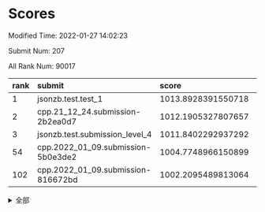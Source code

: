 # Scores

Modified Time: 2022-01-27 14:02:23

Submit Num: 207

All Rank Num: 90017

| rank |               submit               |       score        |       sigma        | pk_num |
| :--- | :--------------------------------- | :----------------- | :----------------- | :----- |
| 1    | jsonzb.test.test_1                 | 1013.8928391550718 | 0.8158855515883575 | 1738   |
| 2    | cpp.21_12_24.submission-2b2ea0d7   | 1012.1905327807657 | 0.8017361698403809 | 1739   |
| 3    | jsonzb.test.submission_level_4     | 1011.8402292937292 | 0.7848709962874022 | 1737   |
| 54   | cpp.2022_01_09.submission-5b0e3de2 | 1004.7748966150899 | 0.7207832887026897 | 1738   |
| 102  | cpp.2022_01_09.submission-816672bd | 1002.2095489813064 | 0.7131089907367645 | 1737   |


<details>
<summary>全部</summary>

| rank |                 submit                 |       score        |       sigma        | pk_num |
| :--- | :------------------------------------- | :----------------- | :----------------- | :----- |
| 1    | jsonzb.test.test_1                     | 1013.8928391550718 | 0.8158855515883575 | 1738   |
| 2    | cpp.21_12_24.submission-2b2ea0d7       | 1012.1905327807657 | 0.8017361698403809 | 1739   |
| 3    | jsonzb.test.submission_level_4         | 1011.8402292937292 | 0.7848709962874022 | 1737   |
| 4    | gobigger.level_3.submission_level_3_29 | 1011.7658203824788 | 0.7753687333171287 | 1740   |
| 5    | gobigger.level_3.submission_level_3_30 | 1011.6580321299297 | 0.7926579644977402 | 1738   |
| 6    | gobigger.level_3.submission_level_3_2  | 1011.5794039038709 | 0.777355433290384  | 1739   |
| 7    | gobigger.level_3.submission_level_3_31 | 1011.4267829081471 | 0.7710146525224914 | 1740   |
| 8    | gobigger.level_3.submission_level_3_8  | 1011.3437418149281 | 0.7757177508723012 | 1735   |
| 9    | gobigger.level_3.submission_level_3_44 | 1011.2525157516388 | 0.8060119576993023 | 1738   |
| 10   | gobigger.level_3.submission_level_3_24 | 1010.961586009243  | 0.7612749445435087 | 1739   |
| 11   | gobigger.level_3.submission_level_3_11 | 1010.7962397214285 | 0.7570278559961803 | 1740   |
| 12   | gobigger.level_3.submission_level_3_9  | 1010.7429856296291 | 0.7705699291817122 | 1737   |
| 13   | gobigger.level_3.submission_level_3_1  | 1010.6456420716662 | 0.7469623132142574 | 1738   |
| 14   | gobigger.level_3.submission_level_3_27 | 1010.5847830053101 | 0.7741699892152156 | 1738   |
| 15   | gobigger.level_3.submission_level_3_6  | 1010.5625615880008 | 0.7625297733034702 | 1743   |
| 16   | gobigger.level_3.submission_level_3_20 | 1010.5611732908872 | 0.7619983734288407 | 1741   |
| 17   | gobigger.level_3.submission_level_3_35 | 1010.5081475523813 | 0.7566545698411049 | 1741   |
| 18   | gobigger.level_3.submission_level_3_13 | 1010.3904074010313 | 0.7653444067223233 | 1740   |
| 19   | gobigger.level_3.submission_level_3_40 | 1010.3638084448899 | 0.7792523350287869 | 1741   |
| 20   | gobigger.level_3.submission_level_3_5  | 1010.3466910793671 | 0.7566241746972125 | 1741   |
| 21   | gobigger.level_3.submission_level_3_0  | 1010.3061936296526 | 0.7633837669486434 | 1731   |
| 22   | gobigger.level_3.submission_level_3_32 | 1010.2974470777431 | 0.7640397504223917 | 1740   |
| 23   | gobigger.level_3.submission_level_3_49 | 1010.2486621245183 | 0.7699048384902824 | 1740   |
| 24   | gobigger.level_3.submission_level_3_42 | 1010.2256464849618 | 0.7582369155044836 | 1738   |
| 25   | gobigger.level_3.submission_level_3_41 | 1010.1661306868197 | 0.7729242978811914 | 1737   |
| 26   | gobigger.level_3.submission_level_3_26 | 1010.1513495288714 | 0.7643381938675504 | 1736   |
| 27   | gobigger.level_3.submission_level_3_28 | 1010.0538749489388 | 0.7741347069819046 | 1742   |
| 28   | gobigger.level_3.submission_level_3_37 | 1010.0290068774748 | 0.7594977595843344 | 1741   |
| 29   | gobigger.level_3.submission_level_3_3  | 1009.9747654156212 | 0.7760490198651002 | 1742   |
| 30   | gobigger.level_3.submission_level_3_38 | 1009.9686536684154 | 0.749623091621861  | 1739   |
| 31   | gobigger.level_3.submission_level_3_7  | 1009.9562289244524 | 0.7497036282752406 | 1738   |
| 32   | gobigger.level_3.submission_level_3_48 | 1009.9125602675188 | 0.7716003513503394 | 1738   |
| 33   | gobigger.level_3.submission_level_3_25 | 1009.8209127433754 | 0.7712989408009366 | 1737   |
| 34   | gobigger.level_3.submission_level_3_16 | 1009.7953662951426 | 0.7837927300085272 | 1740   |
| 35   | gobigger.level_3.submission_level_3_39 | 1009.793741235966  | 0.7454900896944407 | 1738   |
| 36   | gobigger.level_3.submission_level_3_10 | 1009.7651927288708 | 0.7662322820691018 | 1743   |
| 37   | gobigger.level_3.submission_level_3_4  | 1009.745312039301  | 0.7568555140235338 | 1740   |
| 38   | gobigger.level_3.submission_level_3_23 | 1009.7374103813073 | 0.745337366151055  | 1741   |
| 39   | gobigger.level_3.submission_level_3_34 | 1009.6891018146318 | 0.7431585808888553 | 1741   |
| 40   | gobigger.level_3.submission_level_3_21 | 1009.6230677219462 | 0.7447406012998937 | 1740   |
| 41   | gobigger.level_3.submission_level_3_15 | 1009.6204257469061 | 0.7464031364143521 | 1742   |
| 42   | gobigger.level_3.submission_level_3_18 | 1009.5959623668894 | 0.7697347689939057 | 1738   |
| 43   | gobigger.level_3.submission_level_3_14 | 1009.594711546151  | 0.7449748933461783 | 1739   |
| 44   | gobigger.level_3.submission_level_3_46 | 1009.4049733811432 | 0.7627836410235602 | 1736   |
| 45   | gobigger.level_3.submission_level_3_12 | 1009.3588073400781 | 0.7637500676517257 | 1739   |
| 46   | gobigger.level_3.submission_level_3_17 | 1009.1547555750944 | 0.736956648018588  | 1738   |
| 47   | gobigger.level_3.submission_level_3_33 | 1009.1341177280173 | 0.7427303600790859 | 1739   |
| 48   | gobigger.level_3.submission_level_3_19 | 1009.0909521846073 | 0.7478334654306059 | 1739   |
| 49   | gobigger.level_3.submission_level_3_47 | 1009.0857424950992 | 0.7490833876903574 | 1737   |
| 50   | gobigger.level_3.submission_level_3_43 | 1008.9759894031836 | 0.7530587951659719 | 1740   |
| 51   | gobigger.level_3.submission_level_3_22 | 1008.7141945342796 | 0.7572620708416066 | 1742   |
| 52   | gobigger.level_3.submission_level_3_36 | 1008.3537712732875 | 0.7510301764034897 | 1739   |
| 53   | gobigger.level_3.submission_level_3_45 | 1008.2551866870893 | 0.7442766597852464 | 1742   |
| 54   | cpp.2022_01_09.submission-5b0e3de2     | 1004.7748966150899 | 0.7207832887026897 | 1738   |
| 55   | gobigger.level_1.submission_level_1_40 | 1004.7213040855066 | 0.7242625738370282 | 1736   |
| 56   | gobigger.level_1.submission_level_1_16 | 1004.6593677644141 | 0.7283508106758372 | 1738   |
| 57   | gobigger.level_1.submission_level_1_5  | 1004.4491507455376 | 0.7102371824276371 | 1740   |
| 58   | gobigger.level_1.submission_level_1_49 | 1004.403627512383  | 0.7167143248653808 | 1739   |
| 59   | gobigger.level_1.submission_level_1_33 | 1004.2958106506868 | 0.7271573832227848 | 1739   |
| 60   | gobigger.level_1.submission_level_1_43 | 1004.2208772792925 | 0.7155582710195532 | 1743   |
| 61   | gobigger.level_1.submission_level_1_45 | 1004.2045377836164 | 0.7204477061047458 | 1744   |
| 62   | gobigger.level_1.submission_level_1_10 | 1004.1330370365528 | 0.728777675296489  | 1742   |
| 63   | gobigger.level_1.submission_level_1_6  | 1004.1196360287572 | 0.7276640569893088 | 1736   |
| 64   | gobigger.level_1.submission_level_1_38 | 1003.9676103485808 | 0.7237008845540381 | 1738   |
| 65   | gobigger.level_1.submission_level_1_2  | 1003.9674090903612 | 0.7147919324440749 | 1740   |
| 66   | gobigger.level_1.submission_level_1_30 | 1003.9486716170131 | 0.7226235073138032 | 1739   |
| 67   | gobigger.level_1.submission_level_1_17 | 1003.9193181168429 | 0.7359365225528265 | 1740   |
| 68   | gobigger.level_1.submission_level_1_22 | 1003.8143906053281 | 0.7279897821342762 | 1743   |
| 69   | gobigger.level_1.submission_level_1_11 | 1003.8025564788331 | 0.7132449076419322 | 1742   |
| 70   | gobigger.level_1.submission_level_1_44 | 1003.7712316186586 | 0.7340878720580247 | 1739   |
| 71   | gobigger.level_1.submission_level_1_23 | 1003.7576898996882 | 0.7253697198275907 | 1740   |
| 72   | gobigger.level_1.submission_level_1_18 | 1003.7492018846317 | 0.732444147129615  | 1737   |
| 73   | gobigger.level_1.submission_level_1_36 | 1003.6617423659196 | 0.7266778989156729 | 1741   |
| 74   | gobigger.level_1.submission_level_1_14 | 1003.6571504451426 | 0.7322430020651577 | 1743   |
| 75   | gobigger.level_1.submission_level_1_20 | 1003.6408978745687 | 0.7230381070298223 | 1738   |
| 76   | gobigger.level_1.submission_level_1_3  | 1003.6054726604797 | 0.7066517640456866 | 1740   |
| 77   | gobigger.level_1.submission_level_1_7  | 1003.5422477471785 | 0.7174433910782348 | 1738   |
| 78   | gobigger.level_1.submission_level_1_39 | 1003.5301296575968 | 0.72708413752388   | 1743   |
| 79   | gobigger.level_1.submission_level_1_4  | 1003.5198649674925 | 0.7145360386413696 | 1741   |
| 80   | gobigger.level_1.submission_level_1_26 | 1003.5020034843413 | 0.718026047548872  | 1740   |
| 81   | gobigger.level_1.submission_level_1_47 | 1003.3507109663104 | 0.7146417901415968 | 1740   |
| 82   | gobigger.level_1.submission_level_1_48 | 1003.2967148473779 | 0.7306608688283187 | 1738   |
| 83   | gobigger.level_1.submission_level_1_32 | 1003.283410866523  | 0.7129524723716957 | 1744   |
| 84   | gobigger.level_1.submission_level_1_15 | 1003.2581822933666 | 0.7124927338504855 | 1735   |
| 85   | gobigger.level_1.submission_level_1_34 | 1003.2417567375326 | 0.7073669572436561 | 1746   |
| 86   | gobigger.level_1.submission_level_1_1  | 1003.140118857419  | 0.7182542345860505 | 1739   |
| 87   | gobigger.level_1.submission_level_1_21 | 1003.100882182621  | 0.7219551182526076 | 1739   |
| 88   | gobigger.level_1.submission_level_1_41 | 1003.0977149901032 | 0.7079800951038097 | 1735   |
| 89   | gobigger.level_1.submission_level_1_24 | 1003.0615335355023 | 0.7172557527257881 | 1739   |
| 90   | gobigger.level_1.submission_level_1_28 | 1003.012178603724  | 0.706856802370552  | 1742   |
| 91   | gobigger.level_1.submission_level_1_29 | 1002.992162407397  | 0.7052872813058995 | 1736   |
| 92   | gobigger.level_1.submission_level_1_37 | 1002.9551098311507 | 0.7238995054263362 | 1732   |
| 93   | gobigger.level_1.submission_level_1_42 | 1002.950197395882  | 0.7137112854414638 | 1744   |
| 94   | gobigger.level_1.submission_level_1_13 | 1002.9238851582073 | 0.718366237829107  | 1734   |
| 95   | gobigger.level_1.submission_level_1_25 | 1002.7343291522986 | 0.7135105571567258 | 1744   |
| 96   | gobigger.level_1.submission_level_1_27 | 1002.7021091858294 | 0.7256296365154716 | 1742   |
| 97   | gobigger.level_1.submission_level_1_35 | 1002.3733573443102 | 0.7126858336576353 | 1739   |
| 98   | gobigger.level_1.submission_level_1_19 | 1002.3398088031287 | 0.7093387551791795 | 1743   |
| 99   | gobigger.level_1.submission_level_1_9  | 1002.3127542990179 | 0.7206210915064193 | 1740   |
| 100  | gobigger.level_1.submission_level_1_46 | 1002.28445364451   | 0.7084417257979371 | 1743   |
| 101  | gobigger.level_1.submission_level_1_8  | 1002.277820376343  | 0.7186347240192812 | 1745   |
| 102  | cpp.2022_01_09.submission-816672bd     | 1002.2095489813064 | 0.7131089907367645 | 1737   |
| 103  | gobigger.level_1.submission_level_1_31 | 1002.0776058560717 | 0.7100204355702912 | 1739   |
| 104  | gobigger.level_1.submission_level_1_12 | 1001.792872747576  | 0.7167838108235567 | 1741   |
| 105  | gobigger.level_1.submission_level_1_0  | 1001.6982404744471 | 0.7088062696393058 | 1735   |
| 106  | gobigger.random.submission_random_19   | 997.4078274842269  | 0.7077747540480567 | 1743   |
| 107  | gobigger.random.submission_random_46   | 996.8481953228026  | 0.718875274159888  | 1741   |
| 108  | gobigger.random.submission_random_30   | 996.8225585340701  | 0.7107497889280074 | 1741   |
| 109  | gobigger.random.submission_random_11   | 996.7502575823206  | 0.7111171063044759 | 1738   |
| 110  | gobigger.random.submission_random_39   | 996.6927878396376  | 0.7061629133561463 | 1740   |
| 111  | gobigger.random.submission_random_13   | 996.664431552354   | 0.71426194774497   | 1743   |
| 112  | gobigger.random.submission_random_33   | 996.5973122357007  | 0.7169152227277904 | 1738   |
| 113  | gobigger.random.submission_random_44   | 996.5784344003466  | 0.7018207041097929 | 1739   |
| 114  | gobigger.random.submission_random_28   | 996.5723567436928  | 0.7225178471907319 | 1744   |
| 115  | gobigger.random.submission_random_36   | 996.5189721020779  | 0.710289652040066  | 1740   |
| 116  | gobigger.random.submission_random_4    | 996.474749327646   | 0.7151247403695433 | 1740   |
| 117  | gobigger.random.submission_random_21   | 996.3815816381502  | 0.7137952174194085 | 1745   |
| 118  | gobigger.random.submission_random_47   | 996.3182291201706  | 0.7093168445788988 | 1742   |
| 119  | gobigger.random.submission_random_35   | 996.3109607375595  | 0.7192998277683318 | 1741   |
| 120  | gobigger.random.submission_random_45   | 996.3095322038318  | 0.7177526145331053 | 1742   |
| 121  | gobigger.random.submission_random_23   | 996.2591261358974  | 0.7089581658425664 | 1739   |
| 122  | gobigger.random.submission_random_3    | 996.2273581201579  | 0.7008676479229199 | 1740   |
| 123  | gobigger.random.submission_random_42   | 996.1938179471367  | 0.7134589497804517 | 1742   |
| 124  | gobigger.random.submission_random_37   | 996.1838563078935  | 0.7118501310722645 | 1746   |
| 125  | gobigger.random.submission_random_18   | 996.1098249596238  | 0.7123041136566564 | 1738   |
| 126  | gobigger.random.submission_random_12   | 996.0629283561994  | 0.7105874470614522 | 1738   |
| 127  | gobigger.random.submission_random_14   | 996.0623368681321  | 0.7117841853907967 | 1739   |
| 128  | gobigger.random.submission_random_31   | 996.012874597651   | 0.7087633640802049 | 1741   |
| 129  | gobigger.random.submission_random_43   | 996.0003498897054  | 0.7292039849124381 | 1742   |
| 130  | gobigger.random.submission_random_1    | 995.9673554227804  | 0.7081218957170217 | 1736   |
| 131  | gobigger.random.submission_random_26   | 995.9184118926931  | 0.7219841772544869 | 1736   |
| 132  | gobigger.random.submission_random_34   | 995.8736899566514  | 0.7090577317666426 | 1738   |
| 133  | gobigger.random.submission_random_2    | 995.8736318547258  | 0.7170524468319323 | 1739   |
| 134  | gobigger.random.submission_random_40   | 995.8131950764785  | 0.7129457744907081 | 1742   |
| 135  | gobigger.random.submission_random_7    | 995.8070413479032  | 0.7223756148340865 | 1740   |
| 136  | gobigger.random.submission_random_38   | 995.7892645044725  | 0.7095734900540073 | 1739   |
| 137  | gobigger.random.submission_random_24   | 995.7692887871967  | 0.7011820777015917 | 1738   |
| 138  | gobigger.random.submission_random_22   | 995.7171352636187  | 0.7219565570025881 | 1742   |
| 139  | gobigger.random.submission_random_48   | 995.614213747162   | 0.7088614386079471 | 1736   |
| 140  | gobigger.random.submission_random_10   | 995.6015791354024  | 0.710331645451429  | 1739   |
| 141  | gobigger.random.submission_random_49   | 995.551557053539   | 0.7198645523348289 | 1741   |
| 142  | gobigger.random.submission_random_5    | 995.5435695869169  | 0.7160119272788785 | 1741   |
| 143  | gobigger.random.submission_random_6    | 995.3283647954192  | 0.7142520815810426 | 1739   |
| 144  | gobigger.random.submission_random_15   | 995.2573002413486  | 0.7186092018125873 | 1735   |
| 145  | gobigger.random.submission_random_16   | 995.2320785448372  | 0.709273360743282  | 1743   |
| 146  | gobigger.random.submission_random_29   | 995.1434383367355  | 0.7124357438928877 | 1740   |
| 147  | gobigger.random.submission_random_9    | 995.032235661018   | 0.7124732484839555 | 1741   |
| 148  | gobigger.random.submission_random_8    | 994.8387934724633  | 0.7223529198809445 | 1741   |
| 149  | gobigger.random.submission_random_27   | 994.7740735649409  | 0.7274470172229631 | 1734   |
| 150  | gobigger.random.submission_random_32   | 994.7422404859934  | 0.7254425088647675 | 1738   |
| 151  | gobigger.random.submission_random_41   | 994.7322432965428  | 0.7183553037804022 | 1741   |
| 152  | gobigger.random.submission_random_17   | 994.7293748939453  | 0.7205267665858754 | 1741   |
| 153  | gobigger.random.submission_random_20   | 994.6771350493034  | 0.7222178923723156 | 1740   |
| 154  | gobigger.random.submission_random_0    | 994.5312373941545  | 0.7228517545389292 | 1733   |
| 155  | gobigger.random.submission_random_25   | 994.1705406471067  | 0.7150113879349781 | 1739   |
| 156  | gobigger.level_2.submission_level_2_39 | 993.7801806884438  | 0.7369955048179798 | 1744   |
| 157  | gobigger.level_2.submission_level_2_26 | 993.7008605405385  | 0.7217459140453166 | 1740   |
| 158  | gobigger.level_2.submission_level_2_2  | 993.6836643313492  | 0.7313879774337746 | 1743   |
| 159  | gobigger.level_2.submission_level_2_13 | 993.3199512930468  | 0.7262114684714673 | 1741   |
| 160  | gobigger.level_2.submission_level_2_25 | 993.3181124695609  | 0.7260326998963184 | 1739   |
| 161  | gobigger.level_2.submission_level_2_9  | 993.0441120240702  | 0.7282136427610938 | 1746   |
| 162  | gobigger.level_2.submission_level_2_31 | 993.0417934502959  | 0.7463743822474209 | 1741   |
| 163  | gobigger.level_2.submission_level_2_17 | 992.8296229514032  | 0.7278562311345942 | 1740   |
| 164  | gobigger.level_2.submission_level_2_22 | 992.7396767144995  | 0.7569210375809462 | 1737   |
| 165  | gobigger.level_2.submission_level_2_29 | 992.6965682388083  | 0.741666148387794  | 1739   |
| 166  | gobigger.level_2.submission_level_2_18 | 992.6551911464645  | 0.7503014850904086 | 1736   |
| 167  | gobigger.level_2.submission_level_2_46 | 992.5416660794342  | 0.7328725525836185 | 1736   |
| 168  | gobigger.level_2.submission_level_2_41 | 992.5008925876042  | 0.7347550970604313 | 1740   |
| 169  | gobigger.level_2.submission_level_2_47 | 992.4989683585037  | 0.7468093971227273 | 1742   |
| 170  | gobigger.level_2.submission_level_2_23 | 992.485084738007   | 0.7441117878339255 | 1741   |
| 171  | gobigger.level_2.submission_level_2_7  | 992.4661686086511  | 0.738981602470284  | 1742   |
| 172  | gobigger.level_2.submission_level_2_0  | 992.3751535983819  | 0.7503804822744263 | 1740   |
| 173  | gobigger.level_2.submission_level_2_1  | 992.1456646223284  | 0.7473830320246804 | 1738   |
| 174  | gobigger.level_2.submission_level_2_5  | 992.1300458517942  | 0.7615864265813334 | 1732   |
| 175  | gobigger.level_2.submission_level_2_45 | 992.1287405763607  | 0.7754912949109007 | 1741   |
| 176  | gobigger.level_2.submission_level_2_34 | 992.0899253870914  | 0.7581237299833375 | 1739   |
| 177  | gobigger.level_2.submission_level_2_48 | 992.053863051842   | 0.7499242329569391 | 1737   |
| 178  | gobigger.level_2.submission_level_2_15 | 991.688667532826   | 0.7358154961700083 | 1736   |
| 179  | gobigger.level_2.submission_level_2_4  | 991.6557483522957  | 0.765306331160707  | 1737   |
| 180  | gobigger.level_2.submission_level_2_36 | 991.6433942986034  | 0.769525244228859  | 1739   |
| 181  | gobigger.level_2.submission_level_2_6  | 991.6096714383526  | 0.7552850016073153 | 1741   |
| 182  | gobigger.level_2.submission_level_2_38 | 991.5341382205909  | 0.7508520512468447 | 1737   |
| 183  | gobigger.level_2.submission_level_2_16 | 991.5149022661694  | 0.7518570085287497 | 1738   |
| 184  | gobigger.level_2.submission_level_2_11 | 991.5076809196719  | 0.7462756243832755 | 1744   |
| 185  | gobigger.level_2.submission_level_2_27 | 991.4519939315093  | 0.7538795808869382 | 1743   |
| 186  | gobigger.level_2.submission_level_2_19 | 991.3982382395832  | 0.7714358923137794 | 1738   |
| 187  | gobigger.level_2.submission_level_2_3  | 991.3891626861125  | 0.7407819266299869 | 1738   |
| 188  | gobigger.level_2.submission_level_2_12 | 991.3721947439474  | 0.7452134048524549 | 1737   |
| 189  | gobigger.level_2.submission_level_2_32 | 991.316440932884   | 0.7378678001809772 | 1742   |
| 190  | gobigger.level_2.submission_level_2_21 | 991.3087616871443  | 0.753652228775714  | 1738   |
| 191  | gobigger.level_2.submission_level_2_10 | 991.2283660035024  | 0.7489914160257279 | 1736   |
| 192  | gobigger.level_2.submission_level_2_24 | 991.2249817147597  | 0.7454205459504282 | 1739   |
| 193  | gobigger.level_2.submission_level_2_35 | 991.1947366164057  | 0.7615418820760762 | 1736   |
| 194  | gobigger.level_2.submission_level_2_42 | 991.1814462678456  | 0.7529915051961589 | 1743   |
| 195  | gobigger.level_2.submission_level_2_20 | 991.1238656675453  | 0.7645337616911391 | 1737   |
| 196  | gobigger.level_2.submission_level_2_44 | 991.0672932432677  | 0.7470255087000063 | 1742   |
| 197  | gobigger.level_2.submission_level_2_49 | 990.9812433183732  | 0.7423168984652012 | 1739   |
| 198  | gobigger.level_2.submission_level_2_8  | 990.9325852056744  | 0.7643719413617628 | 1738   |
| 199  | gobigger.level_2.submission_level_2_30 | 990.9199858932369  | 0.7520424156196079 | 1735   |
| 200  | gobigger.level_2.submission_level_2_14 | 990.8774019542267  | 0.7488874976686033 | 1741   |
| 201  | gobigger.level_2.submission_level_2_37 | 990.7918705136225  | 0.7580062596801972 | 1743   |
| 202  | gobigger.level_2.submission_level_2_40 | 990.5972249172104  | 0.7735415895078241 | 1740   |
| 203  | gobigger.level_2.submission_level_2_28 | 990.4639666626351  | 0.7562119385132817 | 1737   |
| 204  | gobigger.level_2.submission_level_2_33 | 990.2231100816052  | 0.7627533339283069 | 1735   |
| 205  | gobigger.level_2.submission_level_2_43 | 989.4909603564598  | 0.781438876594322  | 1735   |
| 206  | gobigger.none.submission_none_1        | 978.6752256686957  | 1.2299945821725773 | 1736   |
| 207  | gobigger.none.submission_none_0        | 975.1782383292314  | 1.345799426761553  | 1740   |

</details>